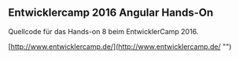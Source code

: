 ## Entwicklercamp 2016 Angular Hands-On

Quellcode für das Hands-on 8 beim EntwicklerCamp 2016.

[http://www.entwicklercamp.de/](http://www.entwicklercamp.de/ "")

